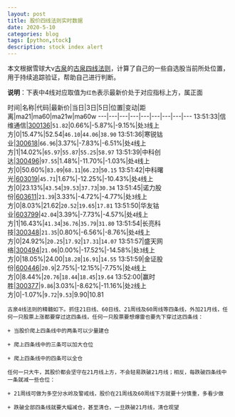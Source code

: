 ```yaml
---
layout: post
title: 股价四线法则实时数据
date: 2020-5-10
categories: blog
tags: [python,stock]
description: stock index alert
---
```



本文根据雪球大v[古泉](https://xueqiu.com/u/7148646888)的[古泉四线法则](https://xueqiu.com/7148646888/130498192)，计算了自己的一些自选股当前所处位置，用于持续追踪验证，帮助自己进行判断。

**说明**：下表中4线对应取值为`红色`表示最新价处于对应指标上方，属正面

时间|名称|代码|最新价|当日|3日|5日|位置|变动|距离|ma21|ma60|ma21w|ma60w
---|---|---|---|---|---|---|---|---
13:51:33|信维通信|[300136](https://xueqiu.com/S/SZ300136)|`51.82`|0.66%|-5.87%|-9.15%|处`3`线上方|0|15.47%|52.54|`46.10`|`44.06`|`38.90`
13:51:36|寒锐钴业|[300618](https://xueqiu.com/S/SZ300618)|`66.96`|3.37%|-7.83%|-6.51%|处`4`线上方|1|14.02%|`65.97`|`55.87`|`55.25`|`58.97`
13:51:39|中科创达|[300496](https://xueqiu.com/S/SZ300496)|`97.55`|1.48%|-11.70%|-1.03%|处`4`线上方|0|50.60%|`83.09`|`68.11`|`66.23`|`50.15`
13:51:42|中科曙光|[603019](https://xueqiu.com/S/SH603019)|`45.71`|1.67%|-12.25%|-10.43%|处`4`线上方|0|23.13%|`43.54`|`39.53`|`37.73`|`30.34`
13:51:45|诺力股份|[603611](https://xueqiu.com/S/SH603611)|`21.39`|3.33%|-4.72%|-4.77%|处`3`线上方|0|8.03%|21.62|`20.52`|`19.65`|`17.81`
13:51:50|华友钴业|[603799](https://xueqiu.com/S/SH603799)|`42.04`|3.39%|-7.73%|-4.57%|处`4`线上方|1|16.43%|`41.34`|`36.76`|`35.79`|`31.80`
13:51:54|长亮科技|[300348](https://xueqiu.com/S/SZ300348)|`21.35`|0.80%|-6.56%|-8.76%|处`4`线上方|0|24.92%|`20.25`|`17.92`|`17.31`|`14.07`
13:51:57|盛天网络|[300494](https://xueqiu.com/S/SZ300494)|`21.06`|0.00%|-17.52%|-14.58%|处`3`线上方|0|18.05%|24.00|`18.28`|`16.91`|`14.55`
13:51:59|金证股份|[600446](https://xueqiu.com/S/SH600446)|`20.9`|2.75%|-12.15%|-7.75%|处`4`线上方|0|8.44%|`20.76`|`18.44`|`18.45`|`19.64`
13:52:00|赢时胜|[300377](https://xueqiu.com/S/SZ300377)|`9.86`|3.03%|-8.62%|-11.16%|处`2`线上方|0|-1.07%|`9.72`|`9.53`|9.90|10.81

```
古泉4线法则的精髓如下。抓住21日线、60日线、21周线及60周线等四条线，外加21月线，任何一只股票上涨都要穿过这四条线，任何一只股票要想爆雷也要先下穿过这四条线：

+ 当股价爬上四条线中的两条可以少量建仓

+ 爬上四条线中的三条可以加大仓位

+ 爬上四条线中的四条可以全仓

任何一只大牛，其股价都会坚守在21月线上方，不会轻易跌破21月线；相反，每跌破四条线中一条就减一些仓位：

+ 21周线可做为多空分水岭及警戒线，股价在21周线及60周线下方就要十分慎重，多看少做

+ 跌破全部四条线就要大幅减仓，甚至清仓，一旦跌破21月线，清仓观望
```